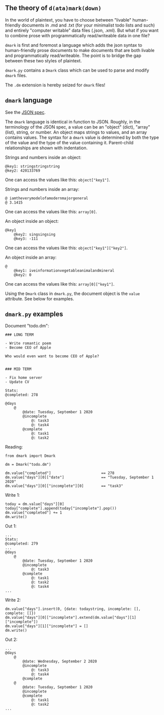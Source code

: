 ## The theory of `d(ata)mark(down)`

In the world of plaintext, you have to choose between "livable" human-friendly documents in .md and .txt (for your minimalist todo lists and such) and entirely "computer writable" data files (.json, .xml). But what if you want to combine prose with programmatically read/writeable data in one file?

`dmark` is first and foremost a language which adds the json syntax to human-friendly prose documents to make documents that are both livable and programmatically read/writeable. The point is to bridge the gap between these two styles of plaintext.

`dmark.py` contains a `Dmark` class which can be used to parse and modify `dmark` files.

The `.dm` extension is hereby seized for `dmark` files!

## `dmark` language

See the [JSON spec](https://www.json.org/json-en.html).

The `dmark` language is identical in function to JSON. Roughly, in the terminology of the JSON spec, a value can be an "object" (dict), "array" (list), string, or number. An object maps strings to values, and an array contains values. The syntax for a `dmark` value is determined by both the type of the value and the type of the value containing it. Parent-child relationships are shown with indentation.

Strings and numbers inside an object:
```
@key1: stringstringstring
@key2: 420133769
```

One can access the values like this: `object["key1"]`.

Strings and numbers inside an array:
```
@ iamtheverymodelofamodernmajorgeneral
@ 3.1415
```

One can access the values like this: `array[0]`.

An object inside an object:
```
@key1
	@key2: singsingsing
	@key3: -111
```

One can access the values like this: `object["key1"]["key2"]`.

An object inside an array:
```
@
	@key1: iveinformationvegetableanimalandmineral
	@key2: 0
```

One can access the values like this: `array[0]["key1"]`.

Using the `Dmark` class in `dmark.py`, the document object is the `value` attribute. See below for examples.

## `dmark.py` examples

Document "todo.dm":
```
### LONG TERM

- Write romantic poem
- Become CEO of Apple

Who would even want to become CEO of Apple?


### MID TERM

- Fix home server
- Update CV

Stats:
@completed: 278

@days
	@
		@date: Tuesday, September 1 2020 
		@incomplete
			@: task3
			@: task4
		@complete
			@: task1
			@: task2
```

Reading:
```
from dmark import Dmark

dm = Dmark("todo.dm")

dm.value["completed"]                       == 278
dm.value["days"][0]["date"]                 == "Tuesday, September 1 2020"
dm.value["days"][0]["incomplete"][0]        == "task3"
```

Write 1:
```
today = dm.value["days"][0]
today["complete"].append(today["incomplete"].pop())
dm.value["completed"] += 1
dm.write()
```

Out 1:
```
...
Stats:
@completed: 279
...
@days
	@
		@date: Tuesday, September 1 2020 
		@incomplete
			@: task3
		@complete
			@: task1
			@: task2
			@: task4
...
```

Write 2:
```
dm.value["days"].insert(0, {date: todaystring, incomplete: [], complete: []})
dm.value["days"][0]["incomplete"].extend(dm.value["days"][1]["incomplete"])
dm.value["days"][1]["incomplete"] = []
dm.write()
```

Out 2:
```
...
@days
	@
		@date: Wednesday, September 2 2020 
		@incomplete
			@: task3
			@: task4
		@complete
	@
		@date: Tuesday, September 1 2020 
		@incomplete
		@complete
			@: task1
			@: task2
...
```

